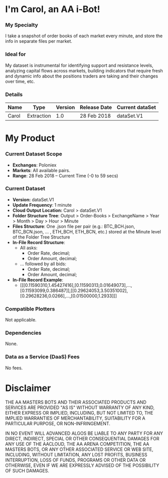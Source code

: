 # I'm Carol, an AA i-Bot!

### My Specialty
I take a snapshot of order books of each market every minute, and store the info in separate files per market.

### Ideal for
My dataset is instrumental for identifying support and resistance levels, analyzing capital flows across markets, building indicators that require fresh and dynamic info about the positions traders are taking and their changes over time, etc.

### Details

| **Name** | **Type** | **Version** | **Release Date** | **Current dataSet** |
|----------|----------|----------|----------|----------|
| Carol |Extraction | 1.0 | 28 Feb 2018 | dataSet.V1 |

# My Product

### Current Dataset Scope
* **Exchanges**: Poloniex
* **Markets**: All available pairs.
* **Range**: 28 Feb 2018 – Current Time (-0 to 59 secs)

### Current Dataset
* **Version:** dataSet.V1
* **Update Frequency**: 1 minute
* **Cloud Output Location:** Carol > dataSet.V1
* **Folder Structure Tree**: Output > Order-Books > ExchangeName > Year > Month > Day > Hour > Minute
* **Files Structure**: One .json file per pair (e.g.: BTC_BCH.json, BTC_BCN.json, ... , ETH_BCH, ETH_BCN, etc.) stored at the Minute level of the Folder Tree Structure
* **In-File Record Structure**:
  * All asks:
    * Order Rate, decimal;
    * Order Amount, decimal;
  * ... followed by all bids:
    * Order Rate, decimal;
    * Order Amount, decimal;
* **In-File Record Example**: 
  * [[[0.11590310,1.45427416],[0.11590313,0.01649073],...,[0.11593099,0.386487]],[[0.29624053,3.50351002],[0.29628236,0.0266],...,[0.01500000,1.2933]]]

### Compatible Plotters
Not applicable.

### Dependencies
None.

### Data as a Service (DaaS) Fees
No fees.

# Disclaimer

THE AA MASTERS BOTS AND THEIR ASSOCIATED PRODUCTS AND SERVICES ARE PROVIDED "AS IS" WITHOUT WARRANTY OF ANY KIND, EITHER EXPRESS OR IMPLIED, INCLUDING, BUT NOT LIMITED TO, THE IMPLIED WARRANTIES OF MERCHANTABILITY, SUITABILITY FOR A PARTICULAR PURPOSE, OR NON-INFRINGEMENT.

IN NO EVENT WILL ADVANCED ALGOS BE LIABLE TO ANY PARTY FOR ANY DIRECT, INDIRECT, SPECIAL OR OTHER CONSEQUENTIAL DAMAGES FOR ANY USE OF THE AACLOUD, THE AA ARENA COMPETITION, THE AA MASTERS BOTS, OR ANY OTHER ASSOCIATED SERVICE OR WEB SITE, INCLUDING, WITHOUT LIMITATION, ANY LOST PROFITS, BUSINESS INTERRUPTION, LOSS OF FUNDS, PROGRAMS OR OTHER DATA OR OTHERWISE, EVEN IF WE ARE EXPRESSLY ADVISED OF THE POSSIBILITY OF SUCH DAMAGES.
